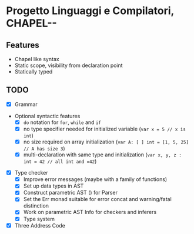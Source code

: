 # Progetto Linguaggi e Compilatori, CHAPEL--

## Features
- Chapel like syntax
- Static scope, visibility from declaration point
- Statically typed

## TODO
- [X] Grammar

- Optional syntactic features
	- [X] `do` notation for `for`, `while` and `if`
	- [X] no type specifier needed for initialized variable (`var x = 5 // x is int`)
	- [X] no size required on array initialization (`var A: [ ] int = [1, 5, 25] // A has size 3`)
	- [X] multi-declaration with same type and initialization (`var x, y, z : int = 42 // all int and =42`)

- [X] Type checker
	- [X] Improve error messages (maybe with a family of functions)
	- [X] Set up data types in AST
	- [X] Construct parametric AST () for Parser
	- [X] Set the Err monad suitable for error concat and warning/fatal distinction
	- [X] Work on parametric AST Info for checkers and inferers
	- [X] Type system

- [X] Three Address Code